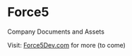 # Force5
Company Documents and Assets

Visit: [Force5Dev.com](https://force5dev.com) for more (to come)
